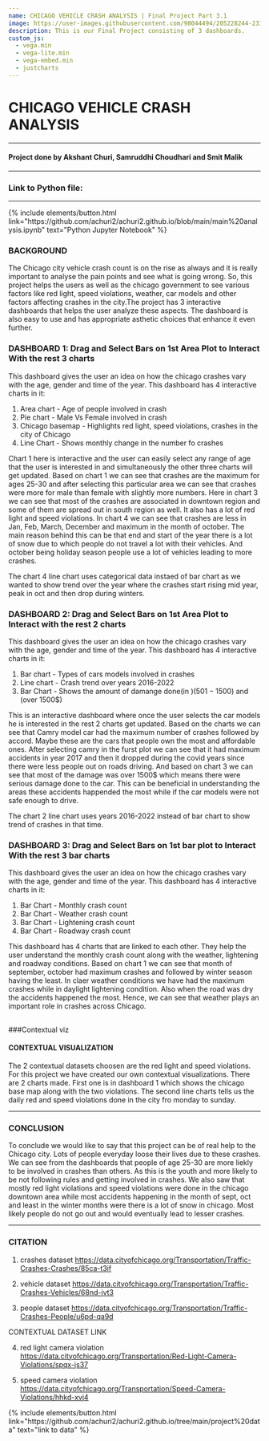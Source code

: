 ```yaml
---
name: CHICAGO VEHICLE CRASH ANALYSIS | Final Project Part 3.1
image: https://user-images.githubusercontent.com/98044494/205228244-231c2043-aa79-4f71-8f1f-6252b16057a6.png
description: This is our Final Project consisting of 3 dashboards.
custom_js:
  - vega.min
  - vega-lite.min
  - vega-embed.min
  - justcharts
---
```



# CHICAGO VEHICLE CRASH ANALYSIS
------------------------------------------------------------------------------------

#### Project done by Akshant Churi, Samruddhi Choudhari and Smit Malik

------------------------------------------------------------------------------------

### Link to Python file: 
------------------------------------------------------------------------------------
<div class="right">
{% include elements/button.html link="https://github.com/achuri2/achuri2.github.io/blob/main/main%20analysis.ipynb" text="Python Jupyter Notebook" %}
</div>

### BACKGROUND

The Chicago city vehicle crash count is on the rise as always and it is really important to analyse the pain points and see what is going wrong. So, this project helps the users as well as the chicago government to see various factors like red light, speed violations, weather, car models and other factors affecting crashes in the city.The project has 3 interactive dashboards that helps the user analyze these aspects. The dashboard is also easy to use and has appropriate asthetic choices that enhance it even further.

### DASHBOARD 1: Drag and Select Bars on 1st Area Plot to Interact With the rest 3 charts

This dashboard gives the user an idea on how the chicago crashes vary with the age, gender and time of the year. This dashboard has 4 interactive charts in it:
1. Area chart - Age of people involved in crash
2. Pie chart - Male Vs Female involved in crash
3. Chicago basemap - Highlights red light, speed violations, crashes in the city of Chicago
4. Line Chart - Shows monthly change in the number fo crashes

Chart 1 here is interactive and the user can easily select any range of age that the user is interested in and simultaneously the other three charts will get updated. Based on chart 1 we can see that crashes are the maximum for ages 25-30 and after selecting this particular area we can see that crashes were more for male than female with slightly more numbers. Here in chart 3 we can see that most of the crashes are associated in downtown region and some of them are spread out in south region as well. It also has a lot of red light and speed violations. In chart 4 we can see that crashes are less in Jan, Feb, March, December and maximum in the month of october. The main reason behind this can be that end and start of the year there is a lot of snow due to which people do not travel a lot with their vehicles. And october being holiday season people use a lot of vehicles leading to more crashes. 

The chart 4 line chart uses categorical data instaed of bar chart as we wanted to show trend over the year where the crashes start rising mid year, peak in oct and then drop during winters.

<vegachart schema-url="{{ site.baseurl }}/assets/json/file1.json" style="width: 100%"></vegachart>

### DASHBOARD 2: Drag and Select Bars on 1st Area Plot to Interact with the rest 2 charts

This dashboard gives the user an idea on how the chicago crashes vary with the age, gender and time of the year. This dashboard has 4 interactive charts in it:
1. Bar chart - Types of cars models involved in crashes
2. Line chart - Crash trend over years 2016-2022 
3. Bar Chart - Shows the amount of damange done(in $) (501-1500$) and (over 1500$)

This is an interactive dashboard where once the user selects the car models he is interested in the rest 2 charts get updated. Based on the charts we can see that Camry model car had the maximum number of crashes followed by accord. Maybe these are the cars that people own the most and affordable ones. After selecting camry in the furst plot we can see that it had maximum accidents in year 2017 and then it dropped during the covid years since there were less people out on roads driving. And based on chart 3 we can see that most of the damage was over 1500$ which means there were serious damage done to the car. This can be beneficial in understanding the areas these accidents happended the most while if the car models were not safe enough to drive.

The chart 2 line chart uses years 2016-2022 instead of bar chart to show trend of crashes in that time.

<vegachart schema-url="{{ site.baseurl }}/assets/json/file2.json" style="width: 100%"></vegachart>

### DASHBOARD 3: Drag and Select Bars on 1st bar plot to Interact With the rest 3 bar charts

This dashboard gives the user an idea on how the chicago crashes vary with the age, gender and time of the year. This dashboard has 4 interactive charts in it:
1. Bar Chart - Monthly crash count
2. Bar Chart - Weather crash count
3. Bar Chart - Lightening crash count
4. Bar Chart - Roadway crash count

This dashboard has 4 charts that are linked to each other. They help the user understand the monthly crash count along with the weather, lightening and roadway conditions. Based on chart 1 we can see that month of september, october had maximum crashes and followed by winter season having the least. In claer weather conditions we have had the maximum crashes while in daylight lightening condition. Also when the road was dry the accidents happened the most. Hence, we can see that weather plays an important role in crashes across Chicago.



<vegachart schema-url="{{ site.baseurl }}/assets/json/file3.json" style="width: 100%"></vegachart>
------------------------------------------------------------------------------------

###Contextual viz
<vegachart schema-url="{{ site.baseurl }}/assets/json/file4.json" style="width: 100%"></vegachart>

#### CONTEXTUAL VISUALIZATION
The 2 contextual datasets choosen are the red light and speed violations. For this project we have created our own contextual visualizations. There are 2 charts made. First one is in dashboard 1 which shows the chicago base map along with the two violations. The second line charts tells us the daily red and speed violations done in the city fro monday to sunday.

------------------------------------------------------------------------------------

### CONCLUSION
To conclude we would like to say that this project can be of real help to the Chicago city. Lots of people everyday loose their lives due to these crashes. We can see from the dashboards that people of age 25-30 are more liekly to be involved in crashes than others. As this is the youth and more likely to be not following rules and getting involved in crashes. We also saw that mostly red light violations and speed violations were done in the chicago downtown area while most accidents happening in the month of sept, oct and least in the winter months were there is a lot of snow in chicago. Most likely people do not go out and would eventually lead to lesser crashes.

------------------------------------------------------------------------------------
### CITATION
1. crashes dataset https://data.cityofchicago.org/Transportation/Traffic-Crashes-Crashes/85ca-t3if

2. vehicle dataset
https://data.cityofchicago.org/Transportation/Traffic-Crashes-Vehicles/68nd-jvt3

3. people dataset
https://data.cityofchicago.org/Transportation/Traffic-Crashes-People/u6pd-qa9d

CONTEXTUAL DATASET LINK

4. red light camera violation
https://data.cityofchicago.org/Transportation/Red-Light-Camera-Violations/spqx-js37

5. speed camera violation
https://data.cityofchicago.org/Transportation/Speed-Camera-Violations/hhkd-xvj4



<div class="right">
{% include elements/button.html link="https://github.com/achuri2/achuri2.github.io/tree/main/project%20data" text="link to data" %}
</div>

